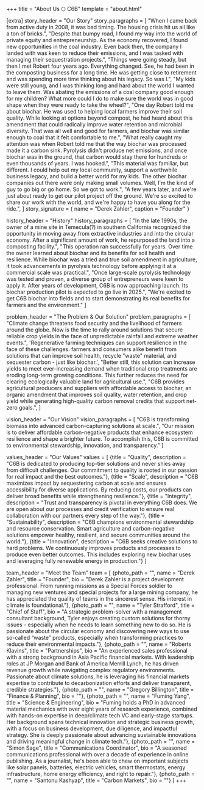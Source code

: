 +++
title = "About Us ⬡ C6B"
template = "about.html"

[extra]
story_header = "Our Story"
story_paragraphs = [
  "When I came back from active duty in 2008, it was bad timing. The housing crisis hit us all like a ton of bricks.",
  "Despite that bumpy road, I found my way into the world of private equity and entrepreneurship. As the economy recovered, I found new opportunities in the coal industry. Even back then, the company I landed with was keen to reduce their emissions, and I was tasked with managing their sequestration projects.",
  "Things were going steady, but then I met Robert four years ago. Everything changed. See, he had been in the composting business for a long time. He was getting close to retirement and was spending more time thinking about his legacy. So was I.",
  "My kids were still young, and I was thinking long and hard about the world I wanted to leave them. Was abating the emissions of a coal company good enough for my children? What more could I do to make sure the world was in good shape when they were ready to take the wheel?",
  "One day Robert told me about biochar. He was used to helping local farmers improve their soil quality. While looking at options beyond compost, he had heard about this amendment that could radically improve water retention and microbial diversity. That was all well and good for farmers, and biochar was similar enough to coal that it felt comfortable to me.",
  "What really caught my attention was when Robert told me that the way biochar was processed made it a carbon sink. Pyrolysis didn't produce net emissions, and once biochar was in the ground, that carbon would stay there for hundreds or even thousands of years. I was hooked.",
  "This material was familiar, but different. I could help out my local community, support a worthwhile business legacy, and build a better world for my kids. The other biochar companies out there were only making small volumes. Well, I'm the kind of guy to go big or go home. So we got to work.",
  "A few years later, and we're just about ready to get our pilot project off the ground. We're so excited to share our work with the world, and we're happy to have you along for the ride.",
]
story_signature = { name = "Derek Zahler", caption = "Founder" }

history_header = "History"
history_paragraphs = [
  "In the late 1990s, the owner of a mine site in Temecula(?) in southern California recognized the opportunity in moving away from extractive industries and into the circular economy. After a significant amount of work, he repurposed the land into a composting facility.",
  "This operation ran successfully for years. Over time the owner learned about biochar and its benefits for soil health and resilience. While biochar was a tried and true soil amendment in agriculture, it took advancements in pyrolysis technology before applying it at a commercial scale was practical.",
  "Once large-scale pyrolysis technology was tested and proven, a diverse group of entrepreneurs were keen to apply it. After years of development, C6B is now approaching launch. Its biochar production pilot is expected to go live in 2025.",
  "We're excited to get C6B biochar into fields and to start demonstrating its real benefits for farmers and the environment."
]

problem_header = "The Problem &amp; Our Solution"
problem_paragraphs = [
  "Climate change threatens food security and the livelihood of farmers around the globe. Now is the time to rally around solutions that secure reliable crop yields in the face of unpredictable rainfall and extreme weather events.",
  'Regenerative farming techniques can support resilience in the face of these challenges. farmers and consumers alike benefit from solutions that can improve soil health, recycle "waste" material, and sequester carbon - just like biochar.',
  "Better still, this solution can increase yields to meet ever-increasing demand when traditional crop treatments are eroding long-term growing conditions. This further reduces the need for clearing ecologically valuable land for agricultural use.",
  "C6B provides agricultural producers and suppliers with affordable access to biochar, an organic amendment that improves soil quality, water retention, and crop yield while generating high-quality carbon removal credits that support net-zero goals.",
]

vision_header = "Our Vision"
vision_paragraphs = [
  "C6B is transforming biomass into advanced carbon-capturing solutions at scale.",
  "Our mission is to deliver affordable carbon-negative products that enhance ecosystem resilience and shape a brighter future. To accomplish this, C6B is committed to environmental stewardship, innovation, and transparency."
]

values_header = "Our Values"
values = [
  {title = "Quality", description = "C6B is dedicated to producing top-tier solutions and never shies away from difficult challenges. Our commitment to quality is rooted in our passion for real impact and the best outcomes."},
  {title = "Scale", description = "C6B maximizes impact by sequestering carbon at scale and ensures accessibility for diverse applications. By reducing costs, our products can deliver broad benefits while strengthening resilience."},
  {title = "Integrity", description = "Trust and transparency is pivotal in everything C6B does. We are open about our processes and credit verification to ensure real collaboration with our partners every step of the way."},
  {title = "Sustainability", description = "C6B champions environmental stewardship and resource conservation. Smart agriculture and carbon-negative solutions empower healthy, resilient, and secure communities around the world."},
  {title = "Innovation", description = "C6B seeks creative solutions to hard problems. We continuously improves products and processes to produce even better outcomes. This includes exploring new biochar uses and leveraging fully renewable energy in production."}
]

team_header = "Meet the Team"
team = [
  {photo_path = "", name = "Derek Zahler", title = "Founder", bio = "Derek Zahler is a project development professional. From running missions as a Special Forces soldier to managing new ventures and special projects for a large mining company, he has appreciated the quality of teams in the sincerest sense. His interest in climate is foundational."},
  {photo_path = "", name = "Tyler Strafford", title = "Chief of Staff", bio = "A strategic problem-solver with a management consultant background, Tyler enjoys creating custom solutions for thorny issues - especially when he needs to learn something new to do so.  He is passionate about the circular economy and discovering new ways to use so-called “waste” products, especially when transforming practices to reduce their environmental impacts."},
  {photo_path = "", name = "Roberts Klavins", title = "Partnerships", bio = "An experienced sales professional with a strong background in Asia Pacific financial markets. With leadership roles at JP Morgan and Bank of America Merrill Lynch, he has driven revenue growth while navigating complex regulatory environments. Passionate about climate solutions, he is leveraging his financial markets expertise to contribute to decarbonization efforts and deliver transparent, credible strategies."},
  {photo_path = "", name = "Gregory Billington", title = "Finance &amp; Planning", bio = ""},
  {photo_path = "", name = "Fuming Yang", title = "Science &amp; Engineering", bio = "Fuming holds a PhD in advanced material mechanics with over eight years of research experience, combined with hands-on expertise in deep/climate tech VC and early-stage startups. Her background spans technical innovation and strategic business growth, with a focus on business development, due diligence, and impactful strategy. She is deeply passionate about advancing sustainable innovations and driving meaningful change in climate tech."},
  {photo_path = "", name = "Simon Sage", title = "Communications Coordinator", bio = "A seasoned communications professional with over a decade of experience in online publishing. As a journalist, he's been able to chew on important subjects like solar panels, batteries, electric vehicles, smart thermostats, energy infrastructure, home energy efficiency, and right to repair."},
  {photo_path = "", name = "Santonu Kashyap", title = "Carbon Markets", bio = ""}
]
+++
